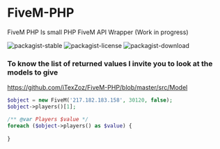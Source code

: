 # FiveM-PHP

FiveM PHP Is small PHP FiveM API Wrapper (Work in progress)

![packagist-stable](https://badgen.net/packagist/v/itexzoz/fivem-php)
![packagist-license](https://img.shields.io/packagist/l/itexzoz/fivem-php.svg)
![packagist-download](https://badgen.net/packagist/dt/itexzoz/fivem-php)

### To know the list of returned values I invite you to look at the models to give 

https://github.com/iTexZoz/FiveM-PHP/blob/master/src/Model

```php
$object = new FiveM('217.182.183.158', 30120, false);
$object->players()[1];

/** @var Players $value */
foreach ($object->players() as $value) {
    
}
```
